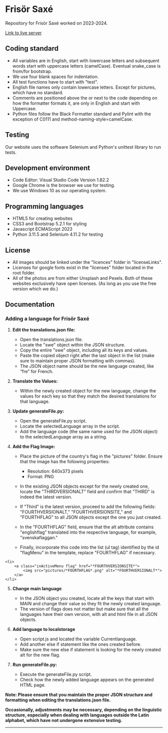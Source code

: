 # Frisör Saxé

Repository for Frisör Saxé worked on 2023-2024.

[Link to live server](https://ntig-uppsala.github.io/frisorsaxe/)

## Coding standard

- All variables are in English, start with lowercase letters and subsequent words start with uppercase letters (camelCase). Eventual snake_case is from/for bootstrap.
- We use four blank spaces for indentation.
- All test functions have to start with "test".
- English file names only contain lowercase letters. Except for pictures, which have no standard.
- Comments are positioned above the or next to the code depending on how the formatter formats it, are only in English and start with Uppercase.
- Python files follow the Black Formatter standard and Pylint with the exception of C0111 and method-naming-style=camelCase.

## Testing

Our website uses the software Selenium and Python's unittest library to run tests.

## Development environment

- Code Editor: Visual Studio Code Version 1.82.2
- Google Chrome is the browser we use for testing.
- We use Windows 10 as our operating system.

## Programming languages

- HTML5 for creating websites
- CSS3 and Bootstrap 5.2.1 for styling
- Javascript ECMAScript 2023
- Python 3.11.5 and Selenium 4.11.2 for testing

## License
-  All images should be linked under the "licences" folder in "licenseLinks".
- Licenses for google fonts exist in the "licenses" folder located in the root folder.
- All of the photos are from either Unsplash and Pexels. Both of these websites exclusively have open licenses. (As long as you use the free version which we do.)

## Documentation

### Adding a language for Frisör Saxé

1. **Edit the translations.json file:**

   - Open the translations.json file.
   - Locate the "swe" object within the JSON structure.
   - Copy the entire "swe" object, including all its keys and values.
   - Paste the copied object right after the last object in the list (make sure to maintain proper JSON formatting with commas).
   - The JSON object name should be the new language created, like “fre” for French.

2. **Translate the Values:**

   - Within the newly created object for the new language, change the values for each key so that they match the desired translations for that language.

3. **Update generateFile.py:**

   - Open the generateFile.py script.
   - Locate the selectedLanguage array in the script.
   - Add the language code (the same name used for the JSON object) to the selectedLanguage array as a string.

4. **Add the Flag Image:**

   - Place the picture of the country's flag in the "pictures" folder. Ensure that the image has the following properties:

     - Resolution: 640x373 pixels
     - Format: PNG

   - In the existing JSON objects except for the newly created one, locate the "THIRDVERSIONALT" field and confirm that "THIRD" is indeed the latest version.

   - If "Third" is the latest version, proceed to add the following fields: "FOURTHVERSIONALT," "FOURTHVERSIONSITE," and "FOURTHFLAG" to all JSON objects except the one you just created.

   - In the "FOURTHFLAG" field, ensure that the alt attribute contains "englishflag" translated into the respective language, for example, "svenskaflaggan."

   - Finally, incorporate this code into the list (ul tag) identified by the id "flagMenu" in the template, replace "FOURTHFLAG" if necessary.

&#x20;

    <li>
        <a class="inActiveMenu flag" href="*FOURTHVERSIONSITE*">
            <img src="pictures/*FOURTHFLAG*.png" alt="*FOURTHVERSIONALT*">
        </a>
    </li>

5. **Change main language**

   - In the JSON object you created, locate all the keys that start with MAIN and change their value so they fit the newly created language.
   - The version of flags does not matter but make sure that all the languages have their own version, with alt and html file in all JSON objects.

6. **Add language to localstorage**

   - Open script.js and located the variable Currentlanguage.
   - Add another else if statement like the ones created before.
   - Make sure the new else if statement is looking for the newly created alt for the new flag.

7. **Run generateFile.py:**

   - Execute the generateFile.py script.
   - Check how the newly added language appears on the generated HTML page.

**Note: Please ensure that you maintain the proper JSON structure and formatting when editing the translations.json file.**

**Occasionally, adjustments may be necessary, depending on the linguistic structure, especially when dealing with languages outside the Latin alphabet, which have not undergone extensive testing.**

---
